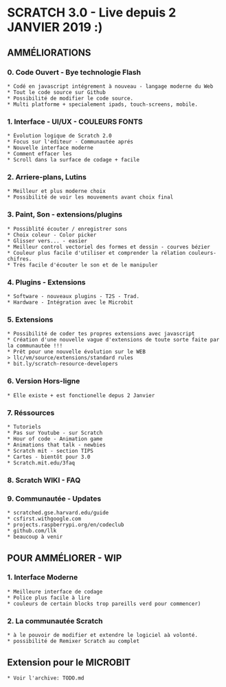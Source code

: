# SCRATCH 3.0 - Live depuis 2 JANVIER 2019 :)

## AMMÉLIORATIONS
### 0. Code Ouvert - Bye technologie Flash 
    * Codé en javascript intégrement à nouveau - langage moderne du Web
    * Tout le code source sur Github
    * Possibilité de modifier le code source.
    * Multi platforme + specialement ipads, touch-screens, mobile.

### 1. Interface - UI/UX - COULEURS FONTS
    * Évolution logique de Scratch 2.0
    * Focus sur l'éditeur - Communautée aprés
    * Nouvelle interface moderne
    * Comment effacer les 
    * Scroll dans la surface de codage + facile

### 2. Arriere-plans, Lutins
    * Meilleur et plus moderne choix
    * Possibilité de voir les mouvements avant choix final

### 3. Paint, Son - extensions/plugins
    * Possiblité écouter / enregistrer sons
    * Choix coleur - Color picker
    * Glisser vers... - easier
    * Meilleur control vectoriel des formes et dessin - courves bézier
    * Couleur plus facile d'utiliser et comprender la rélation couleurs-chifres.
    * Très facile d'écouter le son et de le manipuler

### 4. Plugins - Extensions
    * Software - nouveaux plugins - T2S - Trad.
    * Hardware - Intégration avec le Microbit

### 5. Extensions
    * Possibilité de coder tes propres extensions avec javascript
    * Création d'une nouvelle vague d'extensions de toute sorte faite par la communautée !!!
    * Prêt pour une nouvelle évolution sur le WEB
    > llc/vm/source/extensions/standard rules
    * bit.ly/scratch-resource-developers

### 6. Version Hors-ligne
    * Elle existe + est fonctionelle depus 2 Janvier

### 7. Réssources 
    * Tutoriels 
    * Pas sur Youtube - sur Scratch
    * Hour of code - Animation game
    * Animations that talk - newbies
    * Scratch mit - section TIPS 
    * Cartes - bientôt pour 3.0
    * Scratch.mit.edu/3faq

### 8. Scratch WIKI  - FAQ
    
### 9. Communautée - Updates
    * scratched.gse.harvard.edu/guide
    * csfirst.withgoogle.com
    * projects.raspberrypi.org/en/codeclub
    * github.com/llk
    * beaucoup à venir

## POUR AMMÉLIORER - WIP
### 1. Interface Moderne
    * Meilleure interface de codage
    * Police plus facile à lire
    * couleurs de certain blocks trop pareills verd pour commencer)
### 2. La communautée Scratch 
    * à le pouvoir de modifier et extendre le logiciel aà volonté.
    * possibilité de Remixer Scratch au complet

## Extension pour le MICROBIT
    * Voir l'archive: TODO.md

    



